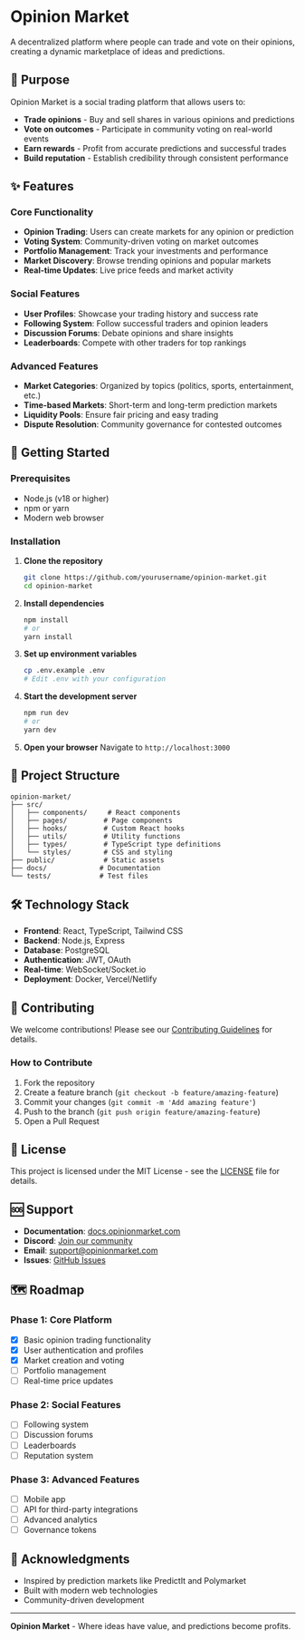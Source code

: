 # Opinion Market

A decentralized platform where people can trade and vote on their opinions, creating a dynamic marketplace of ideas and predictions.

## 🎯 Purpose

Opinion Market is a social trading platform that allows users to:
- **Trade opinions** - Buy and sell shares in various opinions and predictions
- **Vote on outcomes** - Participate in community voting on real-world events
- **Earn rewards** - Profit from accurate predictions and successful trades
- **Build reputation** - Establish credibility through consistent performance

## ✨ Features

### Core Functionality
- **Opinion Trading**: Users can create markets for any opinion or prediction
- **Voting System**: Community-driven voting on market outcomes
- **Portfolio Management**: Track your investments and performance
- **Market Discovery**: Browse trending opinions and popular markets
- **Real-time Updates**: Live price feeds and market activity

### Social Features
- **User Profiles**: Showcase your trading history and success rate
- **Following System**: Follow successful traders and opinion leaders
- **Discussion Forums**: Debate opinions and share insights
- **Leaderboards**: Compete with other traders for top rankings

### Advanced Features
- **Market Categories**: Organized by topics (politics, sports, entertainment, etc.)
- **Time-based Markets**: Short-term and long-term prediction markets
- **Liquidity Pools**: Ensure fair pricing and easy trading
- **Dispute Resolution**: Community governance for contested outcomes

## 🚀 Getting Started

### Prerequisites
- Node.js (v18 or higher)
- npm or yarn
- Modern web browser

### Installation

1. **Clone the repository**
   ```bash
   git clone https://github.com/yourusername/opinion-market.git
   cd opinion-market
   ```

2. **Install dependencies**
   ```bash
   npm install
   # or
   yarn install
   ```

3. **Set up environment variables**
   ```bash
   cp .env.example .env
   # Edit .env with your configuration
   ```

4. **Start the development server**
   ```bash
   npm run dev
   # or
   yarn dev
   ```

5. **Open your browser**
   Navigate to `http://localhost:3000`

## 📁 Project Structure

```
opinion-market/
├── src/
│   ├── components/     # React components
│   ├── pages/         # Page components
│   ├── hooks/         # Custom React hooks
│   ├── utils/         # Utility functions
│   ├── types/         # TypeScript type definitions
│   └── styles/        # CSS and styling
├── public/            # Static assets
├── docs/             # Documentation
└── tests/            # Test files
```

## 🛠️ Technology Stack

- **Frontend**: React, TypeScript, Tailwind CSS
- **Backend**: Node.js, Express
- **Database**: PostgreSQL
- **Authentication**: JWT, OAuth
- **Real-time**: WebSocket/Socket.io
- **Deployment**: Docker, Vercel/Netlify

## 🤝 Contributing

We welcome contributions! Please see our [Contributing Guidelines](CONTRIBUTING.md) for details.

### How to Contribute
1. Fork the repository
2. Create a feature branch (`git checkout -b feature/amazing-feature`)
3. Commit your changes (`git commit -m 'Add amazing feature'`)
4. Push to the branch (`git push origin feature/amazing-feature`)
5. Open a Pull Request

## 📝 License

This project is licensed under the MIT License - see the [LICENSE](LICENSE) file for details.

## 🆘 Support

- **Documentation**: [docs.opinionmarket.com](https://docs.opinionmarket.com)
- **Discord**: [Join our community](https://discord.gg/opinionmarket)
- **Email**: support@opinionmarket.com
- **Issues**: [GitHub Issues](https://github.com/yourusername/opinion-market/issues)

## 🗺️ Roadmap

### Phase 1: Core Platform
- [x] Basic opinion trading functionality
- [x] User authentication and profiles
- [x] Market creation and voting
- [ ] Portfolio management
- [ ] Real-time price updates

### Phase 2: Social Features
- [ ] Following system
- [ ] Discussion forums
- [ ] Leaderboards
- [ ] Reputation system

### Phase 3: Advanced Features
- [ ] Mobile app
- [ ] API for third-party integrations
- [ ] Advanced analytics
- [ ] Governance tokens

## 🙏 Acknowledgments

- Inspired by prediction markets like PredictIt and Polymarket
- Built with modern web technologies
- Community-driven development

---

**Opinion Market** - Where ideas have value, and predictions become profits.
